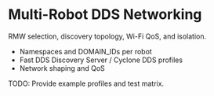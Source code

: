 # Multi-Robot DDS Networking

RMW selection, discovery topology, Wi-Fi QoS, and isolation.

- Namespaces and DOMAIN_IDs per robot
- Fast DDS Discovery Server / Cyclone DDS profiles
- Network shaping and QoS

TODO: Provide example profiles and test matrix.
